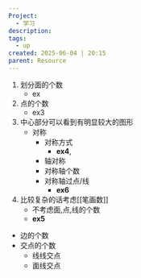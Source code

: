 ```yaml
---
Project:
  - 学习
description:
tags:
  - up
created: 2025-06-04 | 20:15
parent: Resource
---
```

1. 划分面的个数
	- ex
2. 点的个数
	- ex3
3.  中心部分可以看到有明显较大的图形
	- 对称
		- 对称方式
			- **ex4**,
		- 轴对称
		- 对称轴个数
		- 对称轴过点/线
			- **ex6**
4. 比较复杂的话考虑[[笔画数]]
	- 不考虑面,点,线的个数
	- **ex5**
- 边的个数
- 交点的个数
	- 线线交点
	- 面线交点